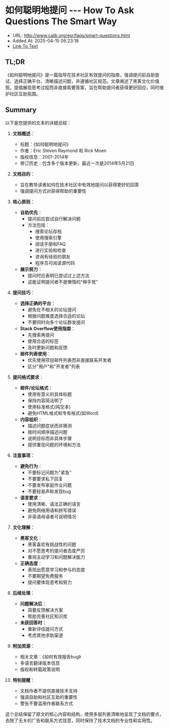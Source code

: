 # 如何聪明地提问 --- How To Ask Questions The Smart Way
- URL: http://www.catb.org/esr/faqs/smart-questions.html
- Added At: 2025-04-15 06:23:18
- [Link To Text](2025-04-15-如何聪明地提问-----how-to-ask-questions-the-smart-way_raw.md)

## TL;DR
《如何聪明地提问》是一篇指导在技术社区有效提问的指南，强调提问前自助尝试、选择正确平台、清晰描述问题，并遵循社区规范。文章阐述了黑客文化价值观，提倡展现思考过程而非直接索要答案，旨在帮助提问者获得更好回应，同时维护社区互助氛围。

## Summary
以下是您提供的文本的详细总结：

1. **文档概述**：
   - 标题：《如何聪明地提问》
   - 作者：Eric Steven Raymond 和 Rick Moen
   - 版权信息：2001-2014年
   - 修订历史：包含多个版本更新，最近一次是2014年5月21日

2. **文档目的**：
   - 旨在教导读者如何在技术社区中有效地提问以获得更好的回答
   - 强调提问方式对获得帮助的重要性

3. **核心原则**：
   - **自助优先**：
     - 提问前应尝试自行解决问题
     - 方法包括：
       - 搜索论坛存档
       - 使用搜索引擎
       - 阅读手册和FAQ
       - 进行实验和检查
       - 咨询有经验的朋友
       - 程序员可阅读源代码
   - **展示努力**：
     - 提问时应表明已尝试过上述方法
     - 这能证明提问者不是懒惰的"伸手党"

4. **提问技巧**：
   - **选择正确的平台**：
     - 避免在不相关的论坛提问
     - 根据问题难度选择合适的论坛
     - 不要同时向多个论坛群发提问
   - **Stack Overflow使用指南**：
     - 先搜索再提问
     - 使用合适的标签
     - 及时更新问题和反馈
   - **邮件列表使用**：
     - 优先使用项目邮件列表而非直接联系开发者
     - 区分"用户"和"开发者"列表

5. **提问格式要求**：
   - **邮件/论坛格式**：
     - 使用有意义的具体标题
     - 保持内容简洁明了
     - 使用标准格式(纯文本)
     - 避免HTML格式和专有格式(如Word)
   - **内容组织**：
     - 描述问题症状而非猜测
     - 按时间顺序描述问题
     - 说明目标而非具体步骤
     - 提供重现问题的环境和方法

6. **注意事项**：
   - **避免行为**：
     - 不要标记问题为"紧急"
     - 不要要求私下回复
     - 不要发布家庭作业问题
     - 不要轻易声称发现bug
   - **语言要求**：
     - 使用清晰、语法正确的语言
     - 避免网络用语和拼写错误
     - 非英语母语者可说明情况

7. **文化理解**：
   - **黑客文化**：
     - 黑客喜欢有挑战性的问题
     - 对不愿思考的提问者态度严厉
     - 重视主动学习和问题解决能力
   - **正确态度**：
     - 表现出愿意学习和参与的态度
     - 不要期望免费服务
     - 提问要体现思考和努力

8. **后续处理**：
   - **问题解决后**：
     - 简要反馈解决方案
     - 帮助完善社区知识库
   - **未获回答时**：
     - 重新评估提问方式
     - 考虑其他求助渠道

9. **附加资源**：
   - 相关文章：《如何有效报告bug》
   - 多语言翻译版本信息
   - 版权和转载政策说明

10. **特别提醒**：
    - 文档作者不提供直接技术支持
    - 强调自助和社区互助的重要性
    - 警告不要滥用作者联系方式

这个总结保留了原文的核心内容和结构，使用多层列表清晰地呈现了文档的要点，去除了无关的广告和联系方式信息，同时保持了技术文档的专业性和实用性。
